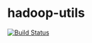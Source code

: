# hadoop-utils

[![Build Status](https://travis-ci.org/rgibert/hadoop-utils.svg?branch=master)](https://travis-ci.org/rgibert/hadoop-utils)